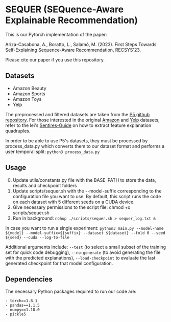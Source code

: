# SEQUER (SEQuence-Aware Explainable Recommendation)
 
This is our Pytorch implementation of the paper:

Ariza-Casabona, A., Boratto, L., Salamó, M. (2023). First Steps Towards Self-Explaining Sequence-Aware Recommendation, RECSYS'23.

Please cite our paper if you use this repository.

## Datasets

- Amazon Beauty
- Amazon Sports
- Amazon Toys
- Yelp

The preprocessed and filtered datasets are taken from the [P5 github repository](https://github.com/jeykigung/P5). For those interested in the original [Amazon](https://nijianmo.github.io/amazon/index.html) and [Yelp](https://www.yelp.com/dataset) datasets, refer to the lei's [Sentires-Guide](https://github.com/lileipisces/Sentires-Guide) on how to extract feature explanation quadruples.

In order to be able to use P5's datasets, they must be processed by process_data.py which converts them to our dataset format and performs a user temporal split: ````python3 process_data.py```` 

## Usage

0. Update utils/constants.py file with the BASE_PATH to store the data, results and checkpoint folders
1. Update scripts/sequer.sh with the --model-suffix corresponding to the configuration file you want to use. By default, this script runs the code on each dataset with 5 different seeds on a CUDA device.
2. Give necessary permissions to the script file: chmod +x scripts/sequer.sh
3. Run in background: ````nohup ./scripts/sequer.sh > sequer_log.txt &````

In case you want to run a single experiment:
````python3 main.py --model-name ${model} --model-suffix=${suffix} --dataset ${dataset} --fold 0 --seed ${seed} --cuda --log-to-file````

Additional arguments include: ````--test```` (to select a small subset of the training set for quick code debugging), ````--no-generate```` (to avoid generating the file with the predicted explanations), ````--load-checkpoint```` to evaluate the last generated checkpoint for that model configuration.

## Dependencies

The necessary Python packages required to run our code are:

````
- torch==1.8.1
- pandas==1.1.5
- numpy==1.18.0
- pickle5
````
